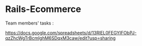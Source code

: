 # Rails-Ecommerce


Team members' tasks : 

https://docs.google.com/spreadsheets/d/13RlEL0FEGYIFObPJ-qzZhcWgTrBcmIghM6SDqxM3caw/edit?usp=sharing
